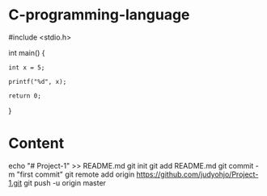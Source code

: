 # C-programming-language

#include <stdio.h>

int main() {

    int x = 5;
    
    printf("%d", x);
    
    return 0;
    
 }
 
 # Content
 
   
echo "# Project-1" >> README.md
git init
git add README.md
git commit -m "first commit"
git remote add origin https://github.com/judyohjo/Project-1.git
git push -u origin master


